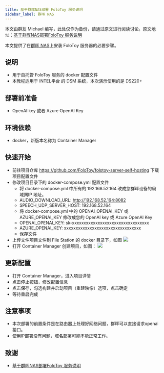 ```yaml
---
title: 基于群晖NAS部署 FoloToy 服务说明
sidebar_label: 群晖 NAS
---
```


本文由群友 Michael 编写，此处仅作为备份，请通过原文进行阅读讨论。原文地址：[基于群晖NAS部署FoloToy 服务说明](https://tnu7owoxao.feishu.cn/wiki/HzFKwA3QPigdcCkn3VmckSPSn0g)

本文提供了在[群晖 NAS](https://www.synology.cn/)上安装 FoloToy 服务器的必要步骤。

## 说明

- 用于自托管 FoloToy 服务的 docker 配置文件
- 本教程适用于 INTEL平台 的 DSM 系统，本次演示使用的是 DS220+

## 部署前准备

- OpenAI key 或者 Azure OpenAI Key

## 环境依赖

- docker，新版本名称为 Container Manager

## 快速开始

- 前往项目仓库 https://github.com/FoloToy/folotoy-server-self-hosting 下载项目配置文件
- 修改项目目录下的 docker-compose.yml 配置文件
  - 将 docker-compose.yml 中所有的 192.168.52.164 改成您群晖设备的局域网IP 地址。
  - AUDIO_DOWNLOAD_URL: http://192.168.52.164:8082
  - SPEECH_UDP_SERVER_HOST: 192.168.52.164
  - 将 docker-compose.yml 中的 OPENAI_OPENAI_KEY 或 AZURE_OPENAI_KEY 修改成您的 OpenAI key 或 Azure OpenAI Key
  - OPENAI_OPENAI_KEY: sk-xxxxxxxxxxxxxxxxxxxxxxxxxxxxxxxxx
  - AZURE_OPENAI_KEY: xxxxxxxxxxxxxxxxxxxxxxxxxxxxxxxxx
  - 保存文件
- 上传文件项目文件到 File Station 的 docker 目录下，如图
    <img src="https://user-images.githubusercontent.com/1455685/281663729-436f18ee-30f2-4204-a1a7-927ff041b71f.png" />
- 打开 Container Manager 创建项目，如图：
    <img src="https://user-images.githubusercontent.com/1455685/281663767-058e0b4d-56f6-434a-9f08-2d84f700c0be.png" />

## 更新配置

- 打开 Container Manager，进入项目详情
- 点击停止按钮，修改配置信息
- 点击保存，勾选构建并启动项目（重建映像）选项，点击确定
- 等待重启完成

## 注意事项

- 本次部署的前置条件是在路由器上处理好网络问题，群晖可以直接请求openai接口。
- 使用IP部署没有问题，域名部署可能不能正常工作。

## 致谢

* [基于群晖NAS部署FoloToy 服务说明](https://tnu7owoxao.feishu.cn/wiki/HzFKwA3QPigdcCkn3VmckSPSn0g)
